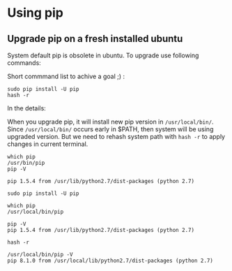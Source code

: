# Using pip

## Upgrade pip on a fresh installed ubuntu

System default pip is obsolete in ubuntu. To upgrade use following commands:

Short commmand list to achive a goal ;) :

```
sudo pip install -U pip
hash -r
```

In the details:

When you upgrade pip, it will install new pip version in `/usr/local/bin/`.
Since `/usr/local/bin/` occurs early in $PATH, then system will be using upgraded version.
But we need to rehash system path with `hash -r` to apply changes in current terminal.

```
which pip
/usr/bin/pip
pip -V

pip 1.5.4 from /usr/lib/python2.7/dist-packages (python 2.7)

sudo pip install -U pip

which pip
/usr/local/bin/pip

pip -V
pip 1.5.4 from /usr/lib/python2.7/dist-packages (python 2.7)

hash -r

/usr/local/bin/pip -V
pip 8.1.0 from /usr/local/lib/python2.7/dist-packages (python 2.7)
```
